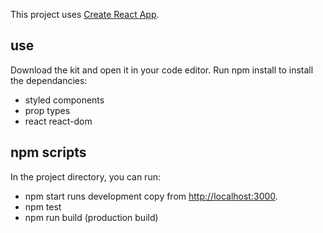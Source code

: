 This project uses [Create React App](https://github.com/facebook/create-react-app).

## use
Download the kit and open it in your code editor. Run npm install to install the dependancies:
- styled components
- prop types
- react react-dom

## npm scripts
In the project directory, you can run:
- npm start runs development copy from [http://localhost:3000](http://localhost:3000).
- npm test
- npm run build (production build)
 
 
 